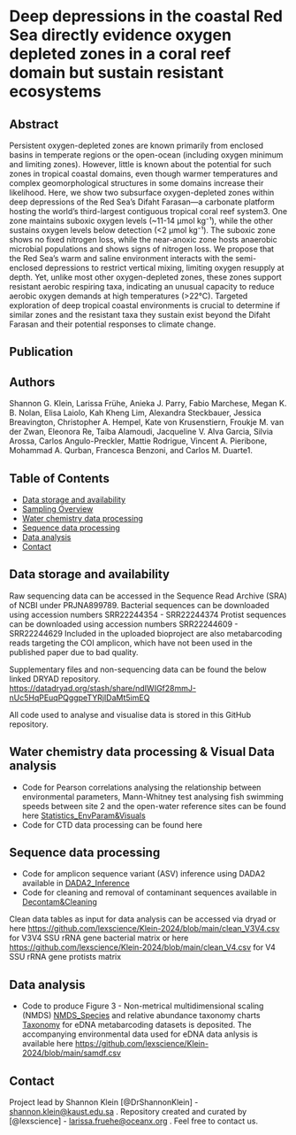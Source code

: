 # Deep depressions in the coastal Red Sea directly evidence oxygen depleted zones in a coral reef domain but sustain resistant ecosystems


## Abstract

Persistent oxygen-depleted zones are known primarily from enclosed basins in temperate regions or the open-ocean (including oxygen minimum and limiting zones). However, little is known about the potential for such zones in tropical coastal domains, even though warmer temperatures and complex geomorphological structures in some domains increase their likelihood. Here, we show two subsurface oxygen-depleted zones within deep depressions of the Red Sea’s Difaht Farasan—a carbonate platform hosting the world’s third-largest contiguous tropical coral reef system3. One zone maintains suboxic oxygen levels (~11-14 µmol kg⁻¹), while the other sustains oxygen levels below detection (<2 µmol kg⁻¹). The suboxic zone shows no fixed nitrogen loss, while the near-anoxic zone hosts anaerobic microbial populations and shows signs of nitrogen loss. We propose that the Red Sea’s warm and saline environment interacts with the semi-enclosed depressions to restrict vertical mixing, limiting oxygen resupply at depth. Yet, unlike most other oxygen-depleted zones, these zones support resistant aerobic respiring taxa, indicating an unusual capacity to reduce aerobic oxygen demands at high temperatures (>22°C). Targeted exploration of deep tropical coastal environments is crucial to determine if similar zones and the resistant taxa they sustain exist beyond the Difaht Farasan and their potential responses to climate change.

## Publication
<insert link to publication>

## Authors
Shannon G. Klein, Larissa Frühe, Anieka J. Parry, Fabio Marchese, Megan K. B. Nolan, Elisa Laiolo, Kah Kheng Lim, Alexandra Steckbauer, Jessica Breavington, Christopher A. Hempel, Kate von Krusenstiern, Froukje M. van der Zwan, Eleonora Re, Taiba Alamoudi, Jacqueline V. Alva Garcia, Silvia Arossa, Carlos Angulo-Preckler, Mattie Rodrigue, Vincent A. Pieribone, Mohammad A. Qurban, Francesca Benzoni, and Carlos M. Duarte1.

## Table of Contents
* [Data storage and availability](#data-avail)
* [Sampling Overview](#sampling-overview)
* [Water chemistry data processing](#water-chem-data)
* [Sequence data processing](#rawread-proc)
* [Data analysis](#stats)
* [Contact](#contact)
<!-- * [License](#license) -->

## Data storage and availability

Raw sequencing data can be accessed in the Sequence Read Archive (SRA) of NCBI under PRJNA899789. 
Bacterial sequences can be downloaded using accession numbers SRR22244354 - SRR22244374
Protist sequences can be downloaded using accession numbers SRR22244609 - SRR22244629
Included in the uploaded bioproject are also metabarcoding reads targeting the COI amplicon, which have not been used in the published paper due to bad quality. 

Supplementary files and non-sequencing data can be found the below linked DRYAD repository. 
https://datadryad.org/stash/share/ndIWIGf28mmJ-nUc5HqPEuqPQggpeTYRjIDaMt5imEQ

All code used to analyse and visualise data is stored in this GitHub repository. 

## Water chemistry data processing & Visual Data analysis
- Code for Pearson correlations analysing the relationship between environmental parameters, Mann-Whitney test analysing fish swimming speeds between site 2 and the open-water reference sites can be found here [Statistics_EnvParam&Visuals](https://github.com/lexscience/Klein-2024/blob/main/Statistics_EnvParam%26Visuals.R)
- Code for CTD data processing can be found here 

## Sequence data processing
- Code for amplicon sequence variant (ASV) inference using DADA2 available in [DADA2_Inference](https://github.com/lexscience/Klein-2024/blob/main/DADA2_Inference.R)
- Code for cleaning and removal of contaminant sequences available in [Decontam&Cleaning](https://github.com/lexscience/Klein-2024/blob/main/Decontam%26Cleaning)

Clean data tables as input for data analysis can be accessed via dryad or here https://github.com/lexscience/Klein-2024/blob/main/clean_V3V4.csv for V3V4 SSU rRNA gene bacterial matrix or here https://github.com/lexscience/Klein-2024/blob/main/clean_V4.csv for V4 SSU rRNA gene protists matrix

## Data analysis
- Code to produce Figure 3 - Non-metrical multidimensional scaling (NMDS) [NMDS_Species](https://github.com/lexscience/Klein-2024/blob/main/NMDS_Species) and relative abundance taxonomy charts [Taxonomy](https://github.com/lexscience/Klein-2024/blob/main/Taxonomy) for eDNA metabarcoding datasets is deposited. The accompanying environmental data used for eDNA data anlysis is available here https://github.com/lexscience/Klein-2024/blob/main/samdf.csv

## Contact
Project lead by Shannon Klein [@DrShannonKlein] - shannon.klein@kaust.edu.sa . 
Repository created and curated by [@lexscience] - larissa.fruehe@oceanx.org . 
Feel free to contact us. 

<!-- Optional -->
<!-- ## License -->
<!-- This project is open source and available under the [... License](). -->

<!-- You don't have to include all sections - just the one's relevant to your project -->
